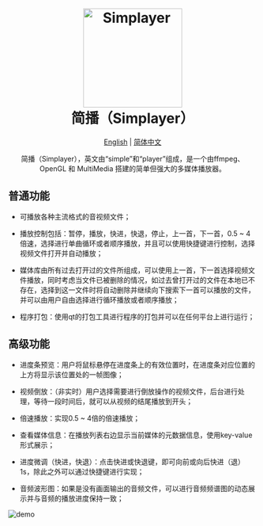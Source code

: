 <h1 align="center">
  <img src="https://user-images.githubusercontent.com/71301342/177238397-d2113bbf-67e5-4ed5-916d-75ba7cf9d8b0.png" alt="Simplayer" width="200">
  <br>简播（Simplayer）<br>
</h1>
<div align="center">

  [English](README.md) | [简体中文](README.zh-CN.md)
</div>
<p align="center">
简播（Simplayer），英文由“simple”和“player”组成，是一个由ffmpeg、OpenGL 和 MultiMedia 搭建的简单但强大的多媒体播放器。
</p>


## 普通功能

* 可播放各种主流格式的音视频文件；

* 播放控制包括：暂停，播放，快进，快退，停止，上一首，下一首，0.5 ~ 4 倍速，选择进行单曲循环或者顺序播放，并且可以使用快捷键进行控制，选择视频文件打开并自动播放；

* 媒体库由所有过去打开过的文件所组成，可以使用上一首，下一首选择视频文件播放，同时考虑当文件已被删除的情况，如过去曾打开过的文件在本地已不存在，选择到这一文件时将自动删除并继续向下搜索下一首可以播放的文件，并可以由用户自由选择进行循环播放或者顺序播放；

* 程序打包：使用qt的打包工具进行程序的打包并可以在任何平台上进行运行；

## 高级功能

* 进度条预览：用户将鼠标悬停在进度条上的有效位置时，在进度条对应位置的上方将显示该位置处的一帧图像；

* 视频倒放：（非实时）用户选择需要进行倒放操作的视频文件，后台进行处理，等待一段时间后，就可以从视频的结尾播放到开头；

* 倍速播放：实现0.5 ~ 4倍的倍速播放；

* 查看媒体信息：在播放列表右边显示当前媒体的元数据信息，使用key-value形式展示；

* 进度微调（快进，快退）：点击快进或快退键，即可向前或向后快进（退）1s，除此之外可以通过快捷键进行实现；

* 音频波形图：如果是没有画面输出的音频文件，可以进行音频频谱图的动态展示并与音频的播放进度保持一致；


![demo](https://user-images.githubusercontent.com/78400045/172119035-a30b5d08-d148-45b4-af80-3e9b558c3d26.jpg)



